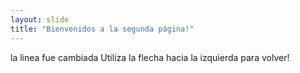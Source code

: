 ```yaml
---
layout: slide
title: "Bienvenidos a la segunda página!"
---
```

la linea fue cambiada
Utiliza la flecha hacia la izquierda para volver!
